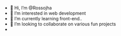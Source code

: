 - 👋 Hi, I’m @Rossojha
- 👀 I’m interested in web development
- 🌱 I’m currently learning front-end..
- 💞️ I’m looking to collaborate on various fun projects
- 

<!---
Rossojha/Rossojha is a ✨ special ✨ repository because its `README.md` (this file) appears on your GitHub profile.
You can click the Preview link to take a look at your changes.
--->
